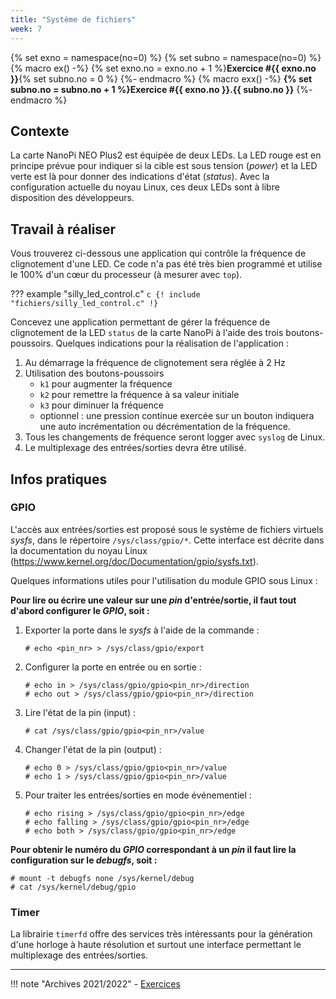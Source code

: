 ```yaml
---
title: "Système de fichiers"
week: 7
---
```


{% set exno = namespace(no=0) %}
{% set subno = namespace(no=0) %}
{% macro ex() -%}
{% set exno.no = exno.no + 1 %}**Exercice #{{ exno.no }}**{% set subno.no = 0 %}
{%- endmacro %}
{% macro exx() -%}
**{% set subno.no = subno.no + 1 %}Exercice #{{ exno.no }}.{{ subno.no }}**
{%- endmacro %}

## Contexte

La carte NanoPi NEO Plus2 est équipée de deux LEDs. La LED rouge est en principe prévue pour indiquer
si la cible est sous tension (_power_) et la LED verte est là pour donner des indications d'état (_status_).
Avec la configuration actuelle du noyau Linux, ces deux LEDs sont à libre disposition des développeurs.

## Travail à réaliser

Vous trouverez ci-dessous une application qui contrôle la fréquence de clignotement d'une
LED. Ce code n'a pas été très bien programmé et utilise le 100% d'un cœur du processeur (à mesurer
avec `top`).

??? example "silly_led_control.c"
    ```c
    {! include "fichiers/silly_led_control.c" !}
    ```

Concevez une application permettant de gérer la fréquence de clignotement de la LED `status` de la
carte NanoPi à l'aide des trois boutons-poussoirs.
Quelques indications pour la réalisation de l'application :

1. Au démarrage la fréquence de clignotement sera réglée à 2&nbsp;Hz
2. Utilisation des boutons-poussoirs
    - `k1` pour augmenter la fréquence
    - `k2` pour remettre la fréquence à sa valeur initiale
    - `k3` pour diminuer la fréquence
    - optionnel : une pression continue exercée sur un bouton indiquera une auto
      incrémentation ou décrémentation de la fréquence.
3. Tous les changements de fréquence seront logger avec `syslog` de Linux.
4. Le multiplexage des entrées/sorties devra être utilisé.

## Infos pratiques

### GPIO

L'accès aux entrées/sorties est proposé sous le système de fichiers virtuels _sysfs_, dans le
répertoire `/sys/class/gpio/*`. Cette interface est décrite dans la documentation du noyau
Linux (https://www.kernel.org/doc/Documentation/gpio/sysfs.txt).

Quelques informations utiles pour l'utilisation du module GPIO sous Linux :

**Pour lire ou écrire une valeur sur une _pin_ d'entrée/sortie, il faut
tout d'abord configurer le _GPIO_, soit :**

1. Exporter la porte dans le _sysfs_ à l'aide de la commande :
    ```
    # echo <pin_nr> > /sys/class/gpio/export
    ```
2. Configurer la porte en entrée ou en sortie :
    ```
    # echo in > /sys/class/gpio/gpio<pin_nr>/direction
    # echo out > /sys/class/gpio/gpio<pin_nr>/direction
    ```
3. Lire l'état de la pin (input) :
    ```
    # cat /sys/class/gpio/gpio<pin_nr>/value
    ```
4. Changer l'état de la pin (output) :
    ```
    # echo 0 > /sys/class/gpio/gpio<pin_nr>/value
    # echo 1 > /sys/class/gpio/gpio<pin_nr>/value
    ```
5. Pour traiter les entrées/sorties en mode événementiel :
    ```
    # echo rising > /sys/class/gpio/gpio<pin_nr>/edge
    # echo falling > /sys/class/gpio/gpio<pin_nr>/edge
    # echo both > /sys/class/gpio/gpio<pin_nr>/edge
    ```

**Pour obtenir le numéro du _GPIO_ correspondant à un _pin_ il faut lire la configuration sur le _debugfs_,
soit :**

```
# mount -t debugfs none /sys/kernel/debug
# cat /sys/kernel/debug/gpio
```

### Timer

La librairie `timerfd` offre des services très intéressants pour la génération d'une horloge à haute
résolution et surtout une interface permettant le multiplexage des entrées/sorties.

---

!!! note "Archives 2021/2022"
    - [Exercices](fichiers/sp.05.2_mas_csel_prog_systeme_fichiers_exercices.pdf)
